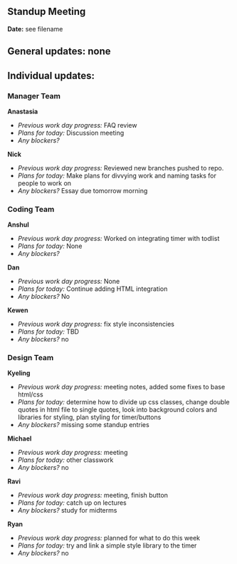 ## Standup Meeting  
**Date:**  see filename

## General updates:  none
 

## Individual updates:  

### Manager Team  
**Anastasia**  
+ *Previous work day progress:* FAQ review
+ *Plans for today:* Discussion meeting
+ *Any blockers?*
 
**Nick**  
+ *Previous work day progress:* Reviewed new branches pushed to repo.
+ *Plans for today:* Make plans for divvying work and naming tasks for people to work on
+ *Any blockers?* Essay due tomorrow morning

### Coding Team  

**Anshul**  
+ *Previous work day progress:*
Worked on integrating timer with todlist
+ *Plans for today:*
None
+ *Any blockers?*

**Dan**  
+ *Previous work day progress:*
None
+ *Plans for today:*
Continue adding HTML integration
+ *Any blockers?*
No

**Kewen**  
+ *Previous work day progress:*
fix style inconsistencies
+ *Plans for today:*
TBD
+ *Any blockers?* no

### Design Team  

**Kyeling**  
+ *Previous work day progress:* meeting notes, added some fixes to base html/css
+ *Plans for today:* determine how to divide up css classes, change double quotes in html file to single quotes, look into background colors and libraries for styling, plan styling for timer/buttons
+ *Any blockers?* missing some standup entries

**Michael**  
+ *Previous work day progress:* meeting
+ *Plans for today:* other classwork
+ *Any blockers?* no

**Ravi**  
+ *Previous work day progress:*
meeting, finish button
+ *Plans for today:*
catch up on lectures
+ *Any blockers?*
study for midterms

**Ryan**  
+ *Previous work day progress:*
planned for what to do this week
+ *Plans for today:*
try and link a simple style library to the timer
+ *Any blockers?* no
